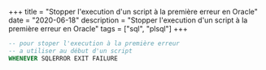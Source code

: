 +++
title = "Stopper l'execution d'un script à la première erreur en Oracle"
date = "2020-06-18"
description = "Stopper l'execution d'un script à la première erreur en Oracle"
tags = ["sql", "plsql"]
+++

```sql
-- pour stoper l'execution à la première erreur
-- a utiliser au début d'un script
WHENEVER SQLERROR EXIT FAILURE
```

<!--more-->

